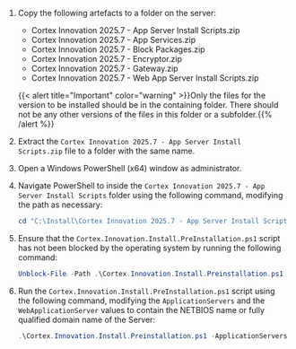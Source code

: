 1. Copy the following artefacts to a folder on the server:
   * Cortex Innovation 2025.7 - App Server Install Scripts.zip
   * Cortex Innovation 2025.7 - App Services.zip
   * Cortex Innovation 2025.7 - Block Packages.zip
   * Cortex Innovation 2025.7 - Encryptor.zip
   * Cortex Innovation 2025.7 - Gateway.zip
   * Cortex Innovation 2025.7 - Web App Server Install Scripts.zip

    {{< alert title="Important" color="warning" >}}Only the files for the version to be installed should be in the containing folder. There should not be any other versions of the files in this folder or a subfolder.{{% /alert %}}

1. Extract the `Cortex Innovation 2025.7 - App Server Install Scripts.zip` file to a folder with the same name.
1. Open a Windows PowerShell (x64) window as administrator.
1. Navigate PowerShell to inside the `Cortex Innovation 2025.7 - App Server Install Scripts` folder using the following command, modifying the path as necessary:

    ```powershell
    cd "C:\Install\Cortex Innovation 2025.7 - App Server Install Scripts"
    ```

1. Ensure that the `Cortex.Innovation.Install.PreInstallation.ps1` script has not been blocked by the operating system by running the following command:

    ```powershell
    Unblock-File -Path .\Cortex.Innovation.Install.Preinstallation.ps1
    ```

1. Run the `Cortex.Innovation.Install.PreInstallation.ps1` script using the following command, modifying the `ApplicationServers` and the `WebApplicationServer` values to contain the NETBIOS name or fully qualified domain name of the Server:

    ```powershell
    .\Cortex.Innovation.Install.Preinstallation.ps1 -ApplicationServers @("app-server1") -WebApplicationServer "webapp-server"
    ```
